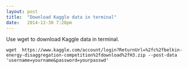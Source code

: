```yaml
---
layout: post
title:  "Download Kaggle data in terminal"
date:   2014-12-30 7:28pm
---
```


Use wget to download Kaggle data in terminal.

``
wget  https://www.kaggle.com/account/login?ReturnUrl=%2fc%2fbelkin-energy-disaggregation-competition%2fdownload%2fH3.zip --post-data 'username=yourname&password=yourpasswd'
``


